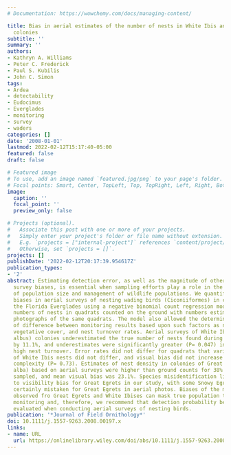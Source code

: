 ```yaml
---
# Documentation: https://wowchemy.com/docs/managing-content/

title: Bias in aerial estimates of the number of nests in White Ibis and Great Egret
  colonies
subtitle: ''
summary: ''
authors:
- Kathryn A. Williams
- Peter C. Frederick
- Paul S. Kubilis
- John C. Simon
tags:
- Ardea
- detectability
- Eudocimus
- Everglades
- monitoring
- survey
- waders
categories: []
date: '2008-01-01'
lastmod: 2022-02-12T15:17:40-05:00
featured: false
draft: false

# Featured image
# To use, add an image named `featured.jpg/png` to your page's folder.
# Focal points: Smart, Center, TopLeft, Top, TopRight, Left, Right, BottomLeft, Bottom, BottomRight.
image:
  caption: ''
  focal_point: ''
  preview_only: false

# Projects (optional).
#   Associate this post with one or more of your projects.
#   Simply enter your project's folder or file name without extension.
#   E.g. `projects = ["internal-project"]` references `content/project/deep-learning/index.md`.
#   Otherwise, set `projects = []`.
projects: []
publishDate: '2022-02-12T20:17:39.954617Z'
publication_types:
- '2'
abstract: Estimating detection error, as well as the magnitude of other potential
  survey biases, is essential when sampling efforts play a role in the estimation
  of population size and management of wildlife populations. We quantified visual
  biases in aerial surveys of nesting wading birds (Ciconiiformes) in colonies in
  the Florida Everglades using a negative binomial count regression model to compare
  numbers of nests in quadrats counted on the ground with numbers estimated from aerial
  photographs of the same quadrats. The model also allowed the determination of degree
  of difference between monitoring results based upon such factors as nest density,
  vegetative cover, and nest turnover rates. Aerial surveys of White Ibis (Eudocimus
  albus) colonies underestimated the true number of nests found during ground counts
  by 11.1%, and underestimates were significantly greater (P= 0.047) in a colony with
  high nest turnover. Error rates did not differ for quadrats that varied in the density
  of White Ibis nests did not differ, and visual bias did not increase with vegetative
  complexity (P= 0.73). Estimates of nest density in colonies of Great Egrets (Ardea
  alba) based on aerial surveys were higher than ground counts for 38% of the quadrats
  sampled, and mean visual bias was 23.1%. Species misidentification likely contributed
  to visibility bias for Great Egrets in our study, with some Snowy Egrets almost
  certainly mistaken for Great Egrets in aerial photos. Biases of the magnitude we
  observed fro Great Egrets and White Ibises can mask true population trends in long-term
  monitoring and, therefore, we recommend that detection probability be explicitly
  evaluated when conducting aerial surveys of nesting birds.
publication: '*Journal of Field Ornithology*'
doi: 10.1111/j.1557-9263.2008.00197.x
links:
- name: URL
  url: https://onlinelibrary.wiley.com/doi/abs/10.1111/j.1557-9263.2008.00197.x
---
```

